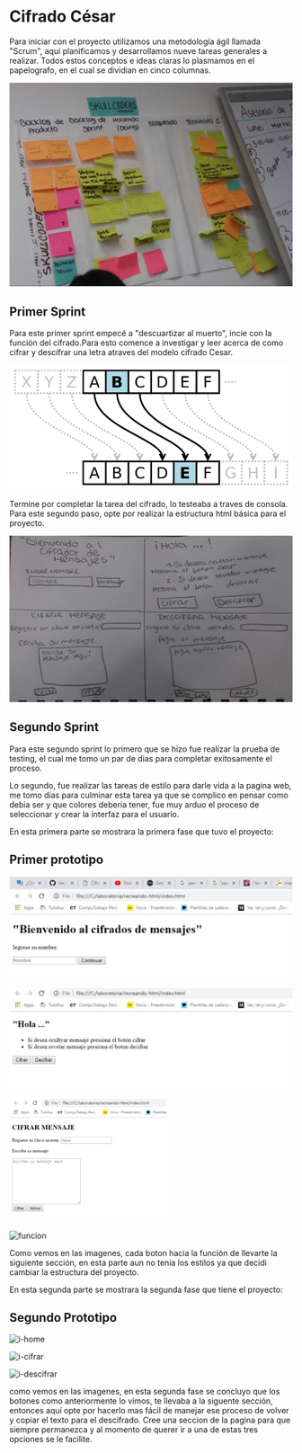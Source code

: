 # Cifrado César
Para iniciar con el proyecto utilizamos una metodología ágil llamada "Scrum", aquí planificamos
y desarrollamos nueve tareas generales a realizar. Todos estos conceptos e ideas claras lo plasmamos
en el papelografo, en el cual se dividian en cinco columnas.

![papelografo](readme-image/sprint-papelografo.jpeg "sprint-papelote")

## Primer Sprint 
Para este primer sprint empecé a "descuartizar al muerto", incie con la función del cifrado.Para esto 
comence a investigar y leer acerca de como cifrar y descifrar una letra atraves del modelo cifrado Cesar.

![image-cesar](readme-image/cifrado-cesar.png "cifrado Cesar")

Termine por completar la tarea del cifrado, lo testeaba a traves de consola. Para este segundo paso, opte
por realizar la estructura html básica para el proyecto.

![prototipo-html](readme-image/prototipo.jpg "primer prototipo")

## Segundo Sprint
Para este segundo sprint lo primero que se hizo fue realizar la prueba de testing, el cual me tomo un par
de dias para completar exitosamente el proceso.

Lo segundo, fue realizar las tareas de estilo para darle vida a la pagina web, me tomo dias para culminar esta 
tarea ya que se complico en pensar como debia ser y que colores deberia tener, fue muy arduo el proceso de 
seleccionar y crear la interfaz para el usuario. 

En esta primera parte se mostrara la primera fase que tuvo el proyecto:

## Primer prototipo
![inicio](readme-image/bienvenida.jpg "pantalla de inicio")

![bienvenida](readme-image/saludo.jpg "pantalla de bienvenida")

![funcion](readme-image/cifrar.jpg "pantalla del cifrado")

![funcion](readme-image/descifrar.jpg "pantalla del cifrado")

Como vemos en las imagenes, cada boton hacia la función de llevarte la siguiente sección, en esta parte aun no 
tenia los estilos ya que decidi cambiar la estructura del proyecto.

En esta segunda parte se mostrara la segunda fase que tiene el proyecto:
## Segundo Prototipo
![i-home]()

![i-cifrar]()

![i-descifrar]()

como vemos en las imagenes, en esta segunda fase se concluyo que los botones como anteriormente lo vimos,
te llevaba a la siguente sección, entonces aquí opte por hacerlo mas fácil de manejar ese proceso de volver
y copiar el texto para el descifrado. Cree una seccion de la pagina para que siempre permanezca y al momento
de querer ir a una de estas tres opciones se le facilite.
